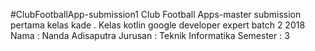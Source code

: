 #ClubFootballApp-submission1
Club Football Apps-master submission pertama kelas kade .
Kelas kotlin google developer expert batch 2 2018
Nama     : Nanda Adisaputra
Jurusan  : Teknik Informatika
Semester : 3
